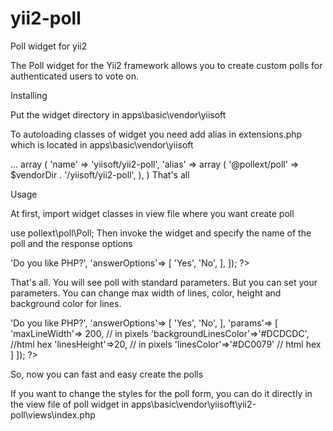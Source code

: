 # yii2-poll
Poll widget for yii2

The Poll widget for the Yii2 framework allows you to create custom polls for authenticated users to vote on.

Installing 

Put the widget directory in apps\basic\vendor\yiisoft

To autoloading classes of widget you need add alias in extensions.php which is located in apps\basic\vendor\yiisoft

...
array (
  'name' => 'yiisoft/yii2-poll',
  'alias' =>
      array (
          '@pollext/poll' => $vendorDir . '/yiisoft/yii2-poll',
          ),
    )
That's all

Usage 

At first, import widget classes in view file where you want create poll

use pollext\poll\Poll;
Then invoke the widget and specify the name of the poll and the response options

<?php 
        echo Poll::widget([
                'pollName'=>'Do you like PHP?',
                'answerOptions'=>
                [
                    'Yes',
                    'No',
                ],
            ]); 
    ?>
    
That's all. You will see poll with standard parameters. But you can set your parameters. You can change max width of lines, color, height and background color for lines.

<?php 
        echo Poll::widget([
                'pollName'=>'Do you like PHP?',
                'answerOptions'=>
                [
                    'Yes',
                    'No',
                ],
                'params'=>
                [
                'maxLineWidth'=> 200, // in pixels
                'backgroundLinesColor'=>'#DCDCDC', //html hex 
                'linesHeight'=>20, // in pixels
                'linesColor'=>'#DC0079' // html hex 
 
                ]
            ]); 
    ?>
    
So, now you can fast and easy create the polls

If you want to change the styles for the poll form, you can do it directly in the view file of poll widget in apps\basic\vendor\yiisoft\yii2-poll\views\index.php
